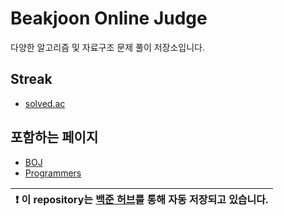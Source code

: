 # Beakjoon Online Judge

다양한 알고리즘 및 자료구조 문제 풀이 저장소입니다.

## Streak
- [solved.ac](https://solved.ac/profile/qja1998)

## 포함하는 페이지
- [BOJ](https://www.acmicpc.net/)
- [Programmers](https://school.programmers.co.kr/learn/challenges?order=recent)



| :exclamation:  이 repository는 [백준 허브](https://github.com/BaekjoonHub/BaekjoonHub)를 통해 자동 저장되고 있습니다.   |
|-----------------------------------------|
